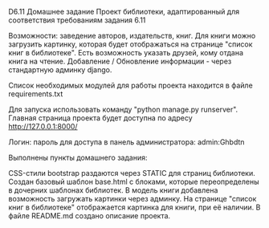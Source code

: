 D6.11 Домашнее задание
Проект библиотеки, адаптированный для соответствия требованиям задания 6.11

Возможности: заведение авторов, издательств, книг. Для книги можно загрузить картинку, которая будет отображаться на странице "список книг в библиотеке". Есть возможность указать друзей, кому отдана книга на чтение. Добавление / Обновление информации - через стандартную админку django.

Список необходимых модулей для работы проекта находится в файле requirements.txt

Для запуска использовать команду "python manage.py runserver". Главная страница проекта будет доступна по адресу http://127.0.0.1:8000/

Логин: пароль для доступа в панель администратора: admin:Ghbdtn

Выполнены пункты домашнего задания:

CSS-стили bootstrap раздаются через STATIC для страниц библиотеки.
Создан базовый шаблон base.html с блоками, которые переопределены в дочерних шаблонах библиотек.
В модель книги добавлена возможность загружать картинки через админку. На странице "список книг в библиотеке" отображается картинка для книги, при её наличии.
В файле README.md создано описание проекта.